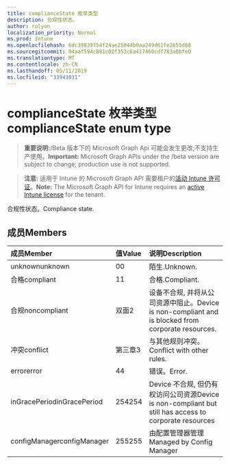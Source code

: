 ```yaml
---
title: complianceState 枚举类型
description: 合规性状态。
author: rolyon
localization_priority: Normal
ms.prod: Intune
ms.openlocfilehash: 6dc39839754f24ae25044b0aa249d61fe2655d68
ms.sourcegitcommit: 94aaf594c881c02f353c6a417460cdf783a0bfe0
ms.translationtype: MT
ms.contentlocale: zh-CN
ms.lasthandoff: 05/11/2019
ms.locfileid: "33943031"
---
```

# <a name="compliancestate-enum-type"></a><span data-ttu-id="910ed-103">complianceState 枚举类型</span><span class="sxs-lookup"><span data-stu-id="910ed-103">complianceState enum type</span></span>

> <span data-ttu-id="910ed-104">**重要说明:**/Beta 版本下的 Microsoft Graph Api 可能会发生更改;不支持生产使用。</span><span class="sxs-lookup"><span data-stu-id="910ed-104">**Important:** Microsoft Graph APIs under the /beta version are subject to change; production use is not supported.</span></span>

> <span data-ttu-id="910ed-105">**注意:** 适用于 Intune 的 Microsoft Graph API 需要租户的[活动 Intune 许可证](https://go.microsoft.com/fwlink/?linkid=839381)。</span><span class="sxs-lookup"><span data-stu-id="910ed-105">**Note:** The Microsoft Graph API for Intune requires an [active Intune license](https://go.microsoft.com/fwlink/?linkid=839381) for the tenant.</span></span>

<span data-ttu-id="910ed-106">合规性状态。</span><span class="sxs-lookup"><span data-stu-id="910ed-106">Compliance state.</span></span>

## <a name="members"></a><span data-ttu-id="910ed-107">成员</span><span class="sxs-lookup"><span data-stu-id="910ed-107">Members</span></span>
|<span data-ttu-id="910ed-108">成员</span><span class="sxs-lookup"><span data-stu-id="910ed-108">Member</span></span>|<span data-ttu-id="910ed-109">值</span><span class="sxs-lookup"><span data-stu-id="910ed-109">Value</span></span>|<span data-ttu-id="910ed-110">说明</span><span class="sxs-lookup"><span data-stu-id="910ed-110">Description</span></span>|
|:---|:---|:---|
|<span data-ttu-id="910ed-111">unknown</span><span class="sxs-lookup"><span data-stu-id="910ed-111">unknown</span></span>|<span data-ttu-id="910ed-112">0</span><span class="sxs-lookup"><span data-stu-id="910ed-112">0</span></span>|<span data-ttu-id="910ed-113">陌生.</span><span class="sxs-lookup"><span data-stu-id="910ed-113">Unknown.</span></span>|
|<span data-ttu-id="910ed-114">合格</span><span class="sxs-lookup"><span data-stu-id="910ed-114">compliant</span></span>|<span data-ttu-id="910ed-115">1</span><span class="sxs-lookup"><span data-stu-id="910ed-115">1</span></span>|<span data-ttu-id="910ed-116">合格.</span><span class="sxs-lookup"><span data-stu-id="910ed-116">Compliant.</span></span>|
|<span data-ttu-id="910ed-117">合规</span><span class="sxs-lookup"><span data-stu-id="910ed-117">noncompliant</span></span>|<span data-ttu-id="910ed-118">双面</span><span class="sxs-lookup"><span data-stu-id="910ed-118">2</span></span>|<span data-ttu-id="910ed-119">设备不合规, 并将从公司资源中阻止。</span><span class="sxs-lookup"><span data-stu-id="910ed-119">Device is non-compliant and is blocked from corporate resources.</span></span>|
|<span data-ttu-id="910ed-120">冲突</span><span class="sxs-lookup"><span data-stu-id="910ed-120">conflict</span></span>|<span data-ttu-id="910ed-121">第三章</span><span class="sxs-lookup"><span data-stu-id="910ed-121">3</span></span>|<span data-ttu-id="910ed-122">与其他规则冲突。</span><span class="sxs-lookup"><span data-stu-id="910ed-122">Conflict with other rules.</span></span>|
|<span data-ttu-id="910ed-123">error</span><span class="sxs-lookup"><span data-stu-id="910ed-123">error</span></span>|<span data-ttu-id="910ed-124">4</span><span class="sxs-lookup"><span data-stu-id="910ed-124">4</span></span>|<span data-ttu-id="910ed-125">错误。</span><span class="sxs-lookup"><span data-stu-id="910ed-125">Error.</span></span>|
|<span data-ttu-id="910ed-126">inGracePeriod</span><span class="sxs-lookup"><span data-stu-id="910ed-126">inGracePeriod</span></span>|<span data-ttu-id="910ed-127">254</span><span class="sxs-lookup"><span data-stu-id="910ed-127">254</span></span>|<span data-ttu-id="910ed-128">Device 不合规, 但仍有权访问公司资源</span><span class="sxs-lookup"><span data-stu-id="910ed-128">Device is non-compliant but still has access to corporate resources</span></span>|
|<span data-ttu-id="910ed-129">configManager</span><span class="sxs-lookup"><span data-stu-id="910ed-129">configManager</span></span>|<span data-ttu-id="910ed-130">255</span><span class="sxs-lookup"><span data-stu-id="910ed-130">255</span></span>|<span data-ttu-id="910ed-131">由配置管理器管理</span><span class="sxs-lookup"><span data-stu-id="910ed-131">Managed by Config Manager</span></span>|




